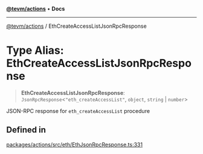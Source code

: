 [**@tevm/actions**](../README.md) • **Docs**

***

[@tevm/actions](../globals.md) / EthCreateAccessListJsonRpcResponse

# Type Alias: EthCreateAccessListJsonRpcResponse

> **EthCreateAccessListJsonRpcResponse**: `JsonRpcResponse`\<`"eth_createAccessList"`, `object`, `string` \| `number`\>

JSON-RPC response for `eth_createAccessList` procedure

## Defined in

[packages/actions/src/eth/EthJsonRpcResponse.ts:331](https://github.com/evmts/tevm-monorepo/blob/main/packages/actions/src/eth/EthJsonRpcResponse.ts#L331)
